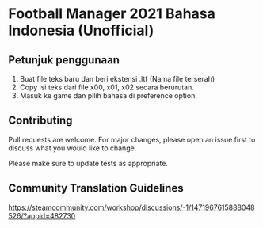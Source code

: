 # Football Manager 2021 Bahasa Indonesia (Unofficial)

## Petunjuk penggunaan
1. Buat file teks baru dan beri ekstensi .ltf (Nama file terserah)
2. Copy isi teks dari file x00, x01, x02 secara berurutan.
3. Masuk ke game dan pilih bahasa di preference option.

## Contributing
Pull requests are welcome. For major changes, please open an issue first to discuss what you would like to change.

Please make sure to update tests as appropriate.

## Community Translation Guidelines
https://steamcommunity.com/workshop/discussions/-1/1471967615888048526/?appid=482730
